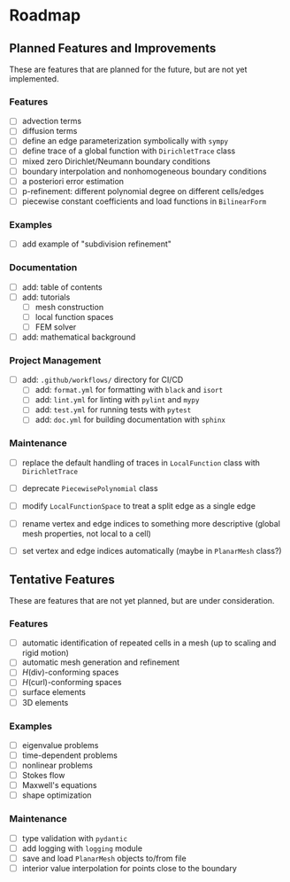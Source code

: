 # Roadmap


## Planned Features and Improvements
These are features that are planned for the future, but are not yet implemented.
### Features
- [ ] advection terms
- [ ] diffusion terms
- [ ] define an edge parameterization symbolically with `sympy`
- [ ] define trace of a global function with `DirichletTrace` class
- [ ] mixed zero Dirichlet/Neumann boundary conditions
- [ ] boundary interpolation and nonhomogeneous boundary conditions
- [ ] a posteriori error estimation
- [ ] p-refinement: different polynomial degree on different cells/edges
- [ ] piecewise constant coefficients and load functions in `BilinearForm`
### Examples
- [ ] add example of "subdivision refinement"
### Documentation
- [ ] add: table of contents
- [ ] add: tutorials
    - [ ] mesh construction
    - [ ] local function spaces
    - [ ] FEM solver
- [ ] add: mathematical background
### Project Management
- [ ] add: `.github/workflows/` directory for CI/CD
    - [ ] add: `format.yml` for formatting with `black` and `isort`
    - [ ] add: `lint.yml` for linting with `pylint` and `mypy`
    - [ ] add: `test.yml` for running tests with `pytest`
    - [ ] add: `doc.yml` for building documentation with `sphinx`
### Maintenance
- [ ] replace the default handling of traces in `LocalFunction` class with `DirichletTrace`
- [ ] deprecate `PiecewisePolynomial` class
- [ ] modify `LocalFunctionSpace` to treat a split edge as a single edge
- [ ] rename vertex and edge indices to something more descriptive (global mesh properties, not local to a cell)
- [ ] set vertex and edge indices automatically (maybe in `PlanarMesh` class?)


## Tentative Features
These are features that are not yet planned, but are under consideration.
### Features
- [ ] automatic identification of repeated cells in a mesh (up to scaling and rigid motion)
- [ ] automatic mesh generation and refinement
- [ ] $H$(div)-conforming spaces
- [ ] $H$(curl)-conforming spaces
- [ ] surface elements
- [ ] 3D elements
### Examples
- [ ] eigenvalue problems
- [ ] time-dependent problems
- [ ] nonlinear problems
- [ ] Stokes flow
- [ ] Maxwell's equations
- [ ] shape optimization
### Maintenance
- [ ] type validation with `pydantic`
- [ ] add logging with `logging` module
- [ ] save and load `PlanarMesh` objects to/from file
- [ ] interior value interpolation for points close to the boundary
